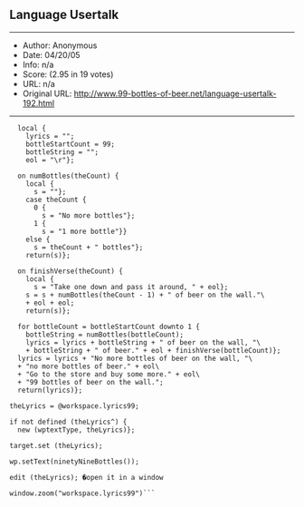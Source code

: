 
## Language Usertalk ##
---
- Author: Anonymous
- Date: 04/20/05
- Info: n/a
- Score:  (2.95 in 19 votes)
- URL: n/a
- Original URL: http://www.99-bottles-of-beer.net/language-usertalk-192.html
---

```on ninetyNineBottles() {
  local {
    lyrics = "";
    bottleStartCount = 99;
    bottleString = "";
    eol = "\r"};

  on numBottles(theCount) {
    local {
      s = ""};
    case theCount {
      0 {
        s = "No more bottles"};
      1 {
        s = "1 more bottle"}}
    else {
      s = theCount + " bottles"};
    return(s)};

  on finishVerse(theCount) {
    local {
      s = "Take one down and pass it around, " + eol};
    s = s + numBottles(theCount - 1) + " of beer on the wall."\
    + eol + eol;
    return(s)};

  for bottleCount = bottleStartCount downto 1 {
    bottleString = numBottles(bottleCount);
    lyrics = lyrics + bottleString + " of beer on the wall, "\
    + bottleString + " of beer." + eol + finishVerse(bottleCount)};
  lyrics = lyrics + "No more bottles of beer on the wall, "\
  + "no more bottles of beer." + eol\
  + "Go to the store and buy some more." + eol\
  + "99 bottles of beer on the wall.";
  return(lyrics)};

theLyrics = @workspace.lyrics99;

if not defined (theLyrics^) {
  new (wptextType, theLyrics)};

target.set (theLyrics);

wp.setText(ninetyNineBottles());

edit (theLyrics); �open it in a window

window.zoom("workspace.lyrics99")```